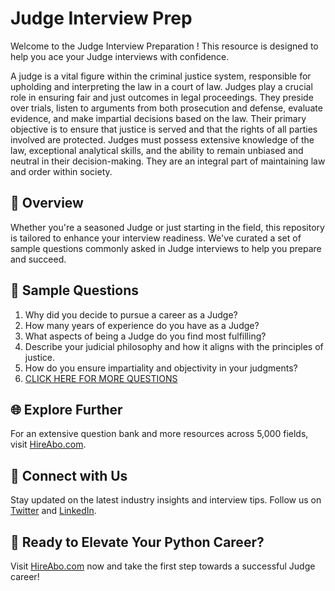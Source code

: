 # Judge Interview Prep

Welcome to the Judge Interview Preparation ! This resource is designed to help you ace your Judge interviews with confidence.

A judge is a vital figure within the criminal justice system, responsible for upholding and interpreting the law in a court of law. Judges play a crucial role in ensuring fair and just outcomes in legal proceedings. They preside over trials, listen to arguments from both prosecution and defense, evaluate evidence, and make impartial decisions based on the law. Their primary objective is to ensure that justice is served and that the rights of all parties involved are protected. Judges must possess extensive knowledge of the law, exceptional analytical skills, and the ability to remain unbiased and neutral in their decision-making. They are an integral part of maintaining law and order within society.

## 🚀 Overview

Whether you're a seasoned Judge or just starting in the field, this repository is tailored to enhance your interview readiness. We've curated a set of sample questions commonly asked in Judge interviews to help you prepare and succeed.

## 📝 Sample Questions

1. Why did you decide to pursue a career as a Judge?
2. How many years of experience do you have as a Judge?
3. What aspects of being a Judge do you find most fulfilling?
4. Describe your judicial philosophy and how it aligns with the principles of justice.
5. How do you ensure impartiality and objectivity in your judgments?
6. [CLICK HERE FOR MORE QUESTIONS](https://hireabo.com/job/9_0_4/Judge)

## 🌐 Explore Further

For an extensive question bank and more resources across 5,000 fields, visit [HireAbo.com](https://www.hireabo.com).

## 📱 Connect with Us

Stay updated on the latest industry insights and interview tips. Follow us on [Twitter](https://twitter.com/hireabo) and [LinkedIn](https://www.linkedin.com/in/hire-abo-3609972a8/).

## 🚀 Ready to Elevate Your Python Career?

Visit [HireAbo.com](https://www.hireabo.com) now and take the first step towards a successful Judge career!